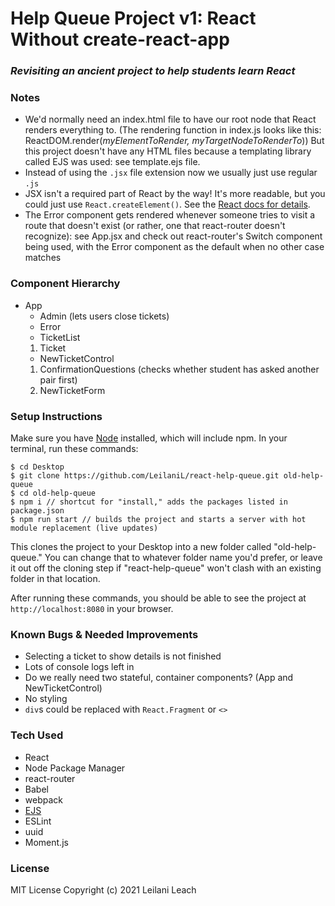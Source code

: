# Help Queue Project v1: React Without create-react-app
### _Revisiting an ancient project to help students learn React_

### Notes 
- We'd normally need an index.html file to have our root node that React renders everything to. (The rendering function in index.js looks like this: ReactDOM.render(_myElementToRender, myTargetNodeToRenderTo_)) But this project doesn't have any HTML files because a templating library called EJS was used: see template.ejs file.
- Instead of using the `.jsx` file extension now we usually just use regular `.js`
- JSX isn't a required part of React by the way! It's more readable, but you could just use `React.createElement()`. See the [React docs for details](https://reactjs.org/docs/react-without-jsx.html).
- The Error component gets rendered whenever someone tries to visit a route that doesn't exist (or rather, one that react-router doesn't recognize): see App.jsx and check out react-router's Switch component being used, with the Error component as the default when no other case matches

### Component Hierarchy
- App
  - Admin (lets users close tickets)
  - Error
  - TicketList
  1) Ticket
  - NewTicketControl
  1) ConfirmationQuestions (checks whether student has asked another pair first)
  2) NewTicketForm

### Setup Instructions
Make sure you have [Node](https://nodejs.org/en/download/) installed, which will include npm.
In your terminal, run these commands:
```
$ cd Desktop
$ git clone https://github.com/LeilaniL/react-help-queue.git old-help-queue
$ cd old-help-queue
$ npm i // shortcut for "install," adds the packages listed in package.json
$ npm run start // builds the project and starts a server with hot module replacement (live updates)
```
This clones the project to your Desktop into a new folder called "old-help-queue." You can change that to whatever folder name you'd prefer, or leave it out off the cloning step if "react-help-queue" won't clash with an existing folder in that location.

After running these commands, you should be able to see the project at `http://localhost:8080` in your browser.


### Known Bugs & Needed Improvements
- Selecting a ticket to show details is not finished
- Lots of console logs left in
- Do we really need two stateful, container components? (App and NewTicketControl)
- No styling
- `div`s could be replaced with `React.Fragment` or `<>`

### Tech Used 
- React
- Node Package Manager
- react-router
- Babel
- webpack
- [EJS](https://ejs.co/)
- ESLint
- uuid
- Moment.js

### License

MIT License
Copyright (c) 2021 Leilani Leach

